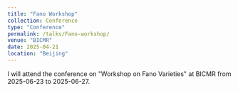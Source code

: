 ```yaml
---
title: "Fano Workshop"
collection: Conference
type: "Conference"
permalink: /talks/Fano-workshop/
venue: "BICMR"
date: 2025-04-21
location: "Beijing"
---
```


I will attend the conference on "Workshop on Fano Varieties" at BICMR from 2025-06-23 to 2025-06-27.
